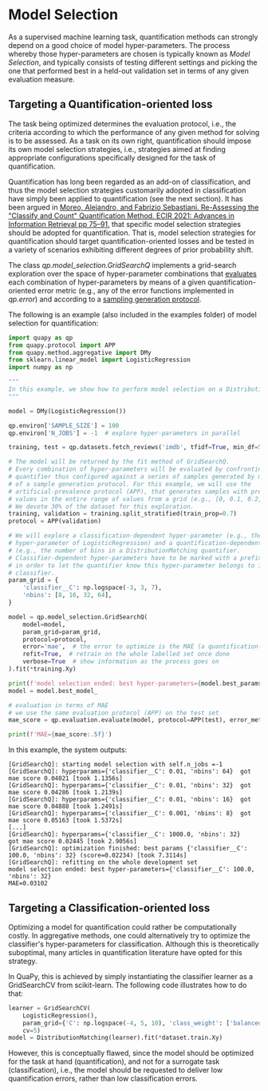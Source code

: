 # Model Selection

As a supervised machine learning task, quantification methods
can strongly depend on a good choice of model hyper-parameters.
The process whereby those hyper-parameters are chosen is
typically known as _Model Selection_, and typically consists of
testing different settings and picking the one that performed
best in a held-out validation set in terms of any given
evaluation measure.

## Targeting a Quantification-oriented loss

The task being optimized determines the evaluation protocol,
i.e., the criteria according to which the performance of 
any given method for solving is to be assessed.
As a task on its own right, quantification should impose
its own model selection strategies, i.e., strategies 
aimed at finding appropriate configurations 
specifically designed for the task of quantification. 

Quantification has long been regarded as an add-on of
classification, and thus the model selection strategies
customarily adopted in classification have simply been
applied to quantification (see the next section).
It has been argued in [Moreo, Alejandro, and Fabrizio Sebastiani. 
Re-Assessing the "Classify and Count" Quantification Method. 
ECIR 2021: Advances in Information Retrieval pp 75–91.](https://link.springer.com/chapter/10.1007/978-3-030-72240-1_6)
that specific model selection strategies should
be adopted for quantification. That is, model selection
strategies for quantification should target 
quantification-oriented losses and be tested in a variety
of scenarios exhibiting different degrees of prior 
probability shift.

The class _qp.model_selection.GridSearchQ_ implements a grid-search exploration over the space of 
hyper-parameter combinations that [evaluates](./evaluation) 
each combination of hyper-parameters by means of a given quantification-oriented
error metric (e.g., any of the error functions implemented
in _qp.error_) and according to a 
[sampling generation protocol](./protocols).

The following is an example (also included in the examples folder) of model selection for quantification:

```python
import quapy as qp
from quapy.protocol import APP
from quapy.method.aggregative import DMy
from sklearn.linear_model import LogisticRegression
import numpy as np

"""
In this example, we show how to perform model selection on a DistributionMatching quantifier.
"""

model = DMy(LogisticRegression())

qp.environ['SAMPLE_SIZE'] = 100
qp.environ['N_JOBS'] = -1  # explore hyper-parameters in parallel

training, test = qp.datasets.fetch_reviews('imdb', tfidf=True, min_df=5).train_test

# The model will be returned by the fit method of GridSearchQ.
# Every combination of hyper-parameters will be evaluated by confronting the
# quantifier thus configured against a series of samples generated by means
# of a sample generation protocol. For this example, we will use the
# artificial-prevalence protocol (APP), that generates samples with prevalence
# values in the entire range of values from a grid (e.g., [0, 0.1, 0.2, ..., 1]).
# We devote 30% of the dataset for this exploration.
training, validation = training.split_stratified(train_prop=0.7)
protocol = APP(validation)

# We will explore a classification-dependent hyper-parameter (e.g., the 'C'
# hyper-parameter of LogisticRegression) and a quantification-dependent hyper-parameter
# (e.g., the number of bins in a DistributionMatching quantifier.
# Classifier-dependent hyper-parameters have to be marked with a prefix "classifier__"
# in order to let the quantifier know this hyper-parameter belongs to its underlying
# classifier.
param_grid = {
    'classifier__C': np.logspace(-3, 3, 7),
    'nbins': [8, 16, 32, 64],
}

model = qp.model_selection.GridSearchQ(
    model=model,
    param_grid=param_grid,
    protocol=protocol,
    error='mae',  # the error to optimize is the MAE (a quantification-oriented loss)
    refit=True,  # retrain on the whole labelled set once done
    verbose=True  # show information as the process goes on
).fit(*training.Xy)

print(f'model selection ended: best hyper-parameters={model.best_params_}')
model = model.best_model_

# evaluation in terms of MAE
# we use the same evaluation protocol (APP) on the test set
mae_score = qp.evaluation.evaluate(model, protocol=APP(test), error_metric='mae')

print(f'MAE={mae_score:.5f}')
```

In this example, the system outputs:
```
[GridSearchQ]: starting model selection with self.n_jobs =-1
[GridSearchQ]: hyperparams={'classifier__C': 0.01, 'nbins': 64}	 got mae score 0.04021 [took 1.1356s]
[GridSearchQ]: hyperparams={'classifier__C': 0.01, 'nbins': 32}	 got mae score 0.04286 [took 1.2139s]
[GridSearchQ]: hyperparams={'classifier__C': 0.01, 'nbins': 16}	 got mae score 0.04888 [took 1.2491s]
[GridSearchQ]: hyperparams={'classifier__C': 0.001, 'nbins': 8}	 got mae score 0.05163 [took 1.5372s]
[...]
[GridSearchQ]: hyperparams={'classifier__C': 1000.0, 'nbins': 32}	 got mae score 0.02445 [took 2.9056s]
[GridSearchQ]: optimization finished: best params {'classifier__C': 100.0, 'nbins': 32} (score=0.02234) [took 7.3114s]
[GridSearchQ]: refitting on the whole development set
model selection ended: best hyper-parameters={'classifier__C': 100.0, 'nbins': 32}
MAE=0.03102
```


## Targeting a Classification-oriented loss

Optimizing a model for quantification could rather be 
computationally costly.
In aggregative methods, one could alternatively try to optimize 
the classifier's hyper-parameters for classification.
Although this is theoretically suboptimal, many articles in 
quantification literature have opted for this strategy.

In QuaPy, this is achieved by simply instantiating the 
classifier learner as a GridSearchCV from scikit-learn. 
The following code illustrates how to do that:

```python
learner = GridSearchCV(
    LogisticRegression(),
    param_grid={'C': np.logspace(-4, 5, 10), 'class_weight': ['balanced', None]},
    cv=5)
model = DistributionMatching(learner).fit(*dataset.train.Xy)
```

However, this is conceptually flawed, since the model should be
optimized for the task at hand (quantification), and not for a surrogate task (classification),
i.e., the model should be requested to deliver low quantification errors, rather
than low classification errors.



